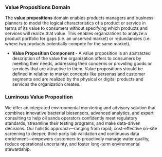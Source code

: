 ### Value Propositions Domain
The **value propositions** domain enables products managers and business planners to model the logical characteristics of a product or service in terms of its value to consumers without specifying which products and services will realize that value. This enables organizations to analyze a product portfolio for gaps (i.e. an unserved market) or redundancies (i.e. where two products potentially compete for the same market).

- **Value Proposition Component** - A value proposition is an abstracted description of the value the organization offers to consumers by meeting their needs, addressing their concerns or providing goods or services that are attractive to them. Value propositions should be defined in relation to market concepts like personas and customer segments and are realized by the physical or digital products and services the organization creates.


### Luminous Value Proposition  
We offer an integrated environmental monitoring and advisory solution that combines innovative bacterial biosensors, advanced analytics, and expert consulting to help oil sands operators confidently meet regulatory standards, streamline their testing programs, and make data-driven decisions. Our holistic approach—ranging from rapid, cost-effective on-site screening to deeper, third-party lab validation and continuous data enrichment—empowers customers to proactively manage water quality, reduce operational uncertainty, and foster long-term environmental stewardship.